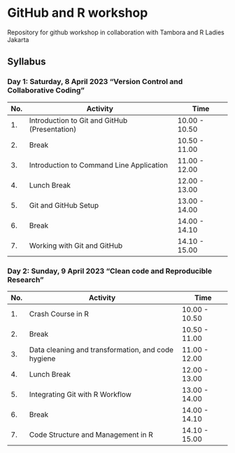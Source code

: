 # GitHub and R workshop

Repository for github workshop in collaboration with Tambora and R Ladies Jakarta

## Syllabus

### Day 1: Saturday, 8 April 2023 “Version Control and Collaborative Coding”

| No. | Activity | Time |
|----|----|----|
| 1. | Introduction to Git and GitHub (Presentation) | 10.00 - 10.50 |
| 2. | Break | 10.50 - 11.00 |
| 3. | Introduction to Command Line Application | 11.00 - 12.00 |
| 4. | Lunch Break | 12.00 - 13.00 |
| 5. | Git and GitHub Setup | 13.00 - 14.00 |
| 6. | Break | 14.00 - 14.10 |
| 7. | Working with Git and GitHub | 14.10 - 15.00 |

### Day 2: Sunday, 9 April 2023 “Clean code and Reproducible Research”

| No. | Activity | Time |
|----|----|----|
| 1. | Crash Course in R | 10.00 - 10.50 |
| 2. | Break | 10.50 - 11.00 |
| 3. | Data cleaning and transformation, and code hygiene | 11.00 - 12.00 |
| 4. | Lunch Break | 12.00 - 13.00 |
| 5. | Integrating Git with R Workflow | 13.00 - 14.00 |
| 6. | Break | 14.00 - 14.10 |
| 7. | Code Structure and Management in R | 14.10 - 15.00 |
